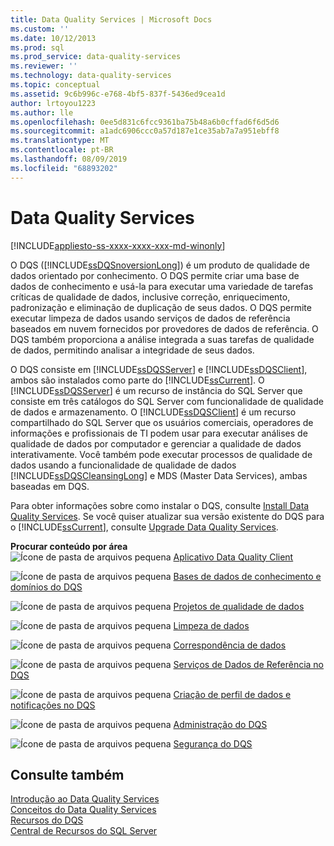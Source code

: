 ```yaml
---
title: Data Quality Services | Microsoft Docs
ms.custom: ''
ms.date: 10/12/2013
ms.prod: sql
ms.prod_service: data-quality-services
ms.reviewer: ''
ms.technology: data-quality-services
ms.topic: conceptual
ms.assetid: 9c6b996c-e768-4bf5-837f-5436ed9cea1d
author: lrtoyou1223
ms.author: lle
ms.openlocfilehash: 0ee5d831c6fcc9361ba75b48a6b0cffad6f6d5d6
ms.sourcegitcommit: a1adc6906ccc0a57d187e1ce35ab7a7a951ebff8
ms.translationtype: MT
ms.contentlocale: pt-BR
ms.lasthandoff: 08/09/2019
ms.locfileid: "68893202"
---
```

# <a name="data-quality-services"></a>Data Quality Services

[!INCLUDE[appliesto-ss-xxxx-xxxx-xxx-md-winonly](../includes/appliesto-ss-xxxx-xxxx-xxx-md-winonly.md)]

O DQS ([!INCLUDE[ssDQSnoversionLong](../includes/ssdqsnoversionlong-md.md)]) é um produto de qualidade de dados orientado por conhecimento. O DQS permite criar uma base de dados de conhecimento e usá-la para executar uma variedade de tarefas críticas de qualidade de dados, inclusive correção, enriquecimento, padronização e eliminação de duplicação de seus dados. O DQS permite executar limpeza de dados usando serviços de dados de referência baseados em nuvem fornecidos por provedores de dados de referência. O DQS também proporciona a análise integrada a suas tarefas de qualidade de dados, permitindo analisar a integridade de seus dados.  
  
 O DQS consiste em [!INCLUDE[ssDQSServer](../includes/ssdqsserver-md.md)] e [!INCLUDE[ssDQSClient](../includes/ssdqsclient-md.md)], ambos são instalados como parte do [!INCLUDE[ssCurrent](../includes/sscurrent-md.md)]. O [!INCLUDE[ssDQSServer](../includes/ssdqsserver-md.md)] é um recurso de instância do SQL Server que consiste em três catálogos do SQL Server com funcionalidade de qualidade de dados e armazenamento. O [!INCLUDE[ssDQSClient](../includes/ssdqsclient-md.md)] é um recurso compartilhado do SQL Server que os usuários comerciais, operadores de informações e profissionais de TI podem usar para executar análises de qualidade de dados por computador e gerenciar a qualidade de dados interativamente. Você também pode executar processos de qualidade de dados usando a funcionalidade de qualidade de dados [!INCLUDE[ssDQSCleansingLong](../includes/ssdqscleansinglong-md.md)] e MDS (Master Data Services), ambas baseadas em DQS.  
  
 Para obter informações sobre como instalar o DQS, consulte [Install Data Quality Services](../data-quality-services/install-windows/install-data-quality-services.md). Se você quiser atualizar sua versão existente do DQS para o [!INCLUDE[ssCurrent](../includes/sscurrent-md.md)], consulte [Upgrade Data Quality Services](../database-engine/install-windows/upgrade-data-quality-services.md).  
  
 **Procurar conteúdo por área**  
 ![Ícone de pasta de arquivos pequena](https://docs.microsoft.com/analysis-services/analysis-services/media/filefolder-small.png "Small File Folder Icon") [Aplicativo Data Quality Client](../data-quality-services/data-quality-client-application.md)  
  
 ![Ícone de pasta de arquivos pequena](https://docs.microsoft.com/analysis-services/analysis-services/media/filefolder-small.png "Small File Folder Icon") [Bases de dados de conhecimento e domínios do DQS](../data-quality-services/dqs-knowledge-bases-and-domains.md)  
  
 ![Ícone de pasta de arquivos pequena](https://docs.microsoft.com/analysis-services/analysis-services/media/filefolder-small.png "Small File Folder Icon") [Projetos de qualidade de dados](../data-quality-services/data-quality-projects-dqs.md)  
  
 ![Ícone de pasta de arquivos pequena](https://docs.microsoft.com/analysis-services/analysis-services/media/filefolder-small.png "Small File Folder Icon") [Limpeza de dados](../data-quality-services/data-cleansing.md)  
  
 ![Ícone de pasta de arquivos pequena](https://docs.microsoft.com/analysis-services/analysis-services/media/filefolder-small.png "Small File Folder Icon") [Correspondência de dados](../data-quality-services/data-matching.md)  
  
 ![Ícone de pasta de arquivos pequena](https://docs.microsoft.com/analysis-services/analysis-services/media/filefolder-small.png "Small File Folder Icon") [Serviços de Dados de Referência no DQS](../data-quality-services/reference-data-services-in-dqs.md)  
  
 ![Ícone de pasta de arquivos pequena](https://docs.microsoft.com/analysis-services/analysis-services/media/filefolder-small.png "Small File Folder Icon") [Criação de perfil de dados e notificações no DQS](../data-quality-services/data-profiling-and-notifications-in-dqs.md)  
  
 ![Ícone de pasta de arquivos pequena](https://docs.microsoft.com/analysis-services/analysis-services/media/filefolder-small.png "Small File Folder Icon") [Administração do DQS](../data-quality-services/dqs-administration.md)  
  
 ![Ícone de pasta de arquivos pequena](https://docs.microsoft.com/analysis-services/analysis-services/media/filefolder-small.png "Small File Folder Icon") [Segurança do DQS](../data-quality-services/dqs-security.md)  
  
## <a name="see-also"></a>Consulte também  
 [Introdução ao Data Quality Services](../data-quality-services/introduction-to-data-quality-services.md)   
 [Conceitos do Data Quality Services](../data-quality-services/data-quality-services-concepts.md)   
 [Recursos do DQS](https://technet.microsoft.com/sqlserver/hh780961)   
 [Central de Recursos do SQL Server](https://go.microsoft.com/fwlink/?linkID=219676)  
  
  
